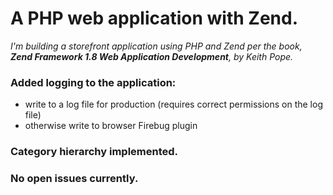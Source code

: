 # A PHP web application with Zend.

*I'm building a storefront application using PHP and Zend per the book, **Zend Framework 1.8 Web Application Development**, by Keith Pope.*

### Added logging to the application:
* write to a log file for production (requires correct permissions on the log file)
* otherwise write to browser Firebug plugin

### Category hierarchy implemented.

### No open issues currently.
